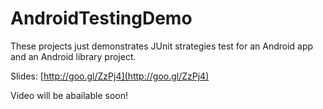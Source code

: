 AndroidTestingDemo
==================

These projects just demonstrates JUnit strategies test for an Android app and an Android library project.

Slides: [http://goo.gl/ZzPj4](http://goo.gl/ZzPj4)

Video will be abailable soon!
